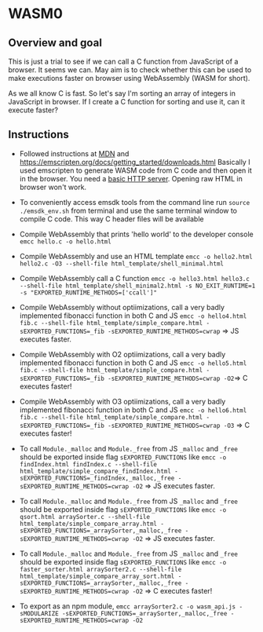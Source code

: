 # WASM0

## Overview and goal

This is just a trial to see if we can call a C function from JavaScript of a browser. It seems we can. May aim is to check whether this can be used to make executions faster on browser using WebAssembly (WASM for short).

As we all know C is fast. So let's say I'm sorting an array of integers in JavaScript in browser. If I create a C function for sorting and use it, can it execute faster?

## Instructions

- Followed instructions at [MDN](https://developer.mozilla.org/en-US/docs/WebAssembly/C_to_wasm) and https://emscripten.org/docs/getting_started/downloads.html Basically I used emscripten to generate WASM code from C code and then open it in the browser. You need a [basic HTTP server](https://github.com/ritwickdey/vscode-live-server-plus-plus). Opening raw HTML in browser won't work.

- To conveniently access emsdk tools from the command line run `source ./emsdk_env.sh` from terminal and use the same terminal window to compile C code. This way C header files will be available

- Compile WebAssembly that prints 'hello world' to the developer console `emcc hello.c -o hello.html`

- Compile WebAssembly and use an HTML template `emcc -o hello2.html hello2.c -O3 --shell-file html_template/shell_minimal.html`

- Compile WebAssembly call a C function `emcc -o hello3.html hello3.c --shell-file html_template/shell_minimal2.html -s NO_EXIT_RUNTIME=1 -s "EXPORTED_RUNTIME_METHODS=['ccall']"`

- Compile WebAssembly without optiimizations, call a very badly implemented fibonacci function in both C and JS `emcc -o hello4.html fib.c --shell-file html_template/simple_compare.html -sEXPORTED_FUNCTIONS=_fib -sEXPORTED_RUNTIME_METHODS=cwrap` => JS executes faster.

- Compile WebAssembly with O2 optiimizations, call a very badly implemented fibonacci function in both C and JS `emcc -o hello5.html fib.c --shell-file html_template/simple_compare.html -sEXPORTED_FUNCTIONS=_fib -sEXPORTED_RUNTIME_METHODS=cwrap -O2`=> C executes faster!

- Compile WebAssembly with O3 optiimizations, call a very badly implemented fibonacci function in both C and JS `emcc -o hello6.html fib.c --shell-file html_template/simple_compare.html -sEXPORTED_FUNCTIONS=_fib -sEXPORTED_RUNTIME_METHODS=cwrap -O3` => C executes faster!

- To call `Module._malloc` and `Module._free` from JS `_malloc` and `_free` should be exported inside flag `sEXPORTED_FUNCTIONS` like `emcc -o findIndex.html findIndex.c --shell-file html_template/simple_compare_findIndex.html -sEXPORTED_FUNCTIONS=_findIndex,_malloc,_free -sEXPORTED_RUNTIME_METHODS=cwrap -O2` => JS executes faster.

- To call `Module._malloc` and `Module._free` from JS `_malloc` and `_free` should be exported inside flag `sEXPORTED_FUNCTIONS` like `emcc -o qsort.html arraySorter.c --shell-file html_template/simple_compare_array.html -sEXPORTED_FUNCTIONS=_arraySorter,_malloc,_free -sEXPORTED_RUNTIME_METHODS=cwrap -O2` => JS executes faster.

- To call `Module._malloc` and `Module._free` from JS `_malloc` and `_free` should be exported inside flag `sEXPORTED_FUNCTIONS` like `emcc -o faster_sorter.html arraySorter2.c --shell-file html_template/simple_compare_array_sort.html -sEXPORTED_FUNCTIONS=_arraySorter,_malloc,_free -sEXPORTED_RUNTIME_METHODS=cwrap -O2` => C executes faster!

- To export as an npm module, `emcc arraySorter2.c -o wasm_api.js -sMODULARIZE -sEXPORTED_FUNCTIONS=_arraySorter,_malloc,_free -sEXPORTED_RUNTIME_METHODS=cwrap -O2`
